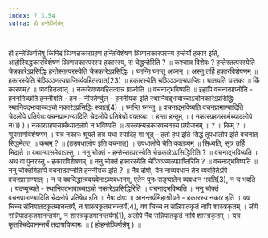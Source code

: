 ```yaml
---
index: 7.3.54
sutra: हो हन्तेर्ञ्णिन्नेषु

---
```

 हो हन्तेर्ञ्ञ्णिन्नेषु किमिदं ञ्ञ्णिन्नकारग्रहणं हन्तिविशेषणं ञ्ञ्णिन्नकारपरस्य हन्तेर्यो हकार इति, आहोस्विद्धकारविशेषणं ञ्ञ्णिन्नकारपरस्य हकारस्य, स चेद्धन्तेरिति ? ॥ कश्चात्र विशेषः ? हन्तेस्तत्परस्येति चेन्नकारेऽप्रसिद्धिः हन्तेस्तत्परस्येति चेन्नकारेऽप्रसिद्धिः । घ्नन्ति घ्नन्तु अघ्नन् ॥ अस्तु तर्हि हकारविशेषणम् ॥ हकारस्येति चेञ्ञ्ञ्ञ्णित्यप्राप्तिर्व्यवहितत्वात्(23) ॥ हकारस्येति चञ्ञ्ञ्ञ्णित्यप्राप्तिः। घातयति घातकः ॥ किं कारणम्? ॥ व्यवहितत्वात् । नकारेणव्यवहितत्वान्न प्राप्नोति ॥ वचनाद्भविष्यति ॥ इहापि वचनात्प्राप्नोति - हननमिच्छति हननीयति - हन - नीयतेर्ण्वुल् - हननीयक इति स्थानिवद्भावाच्चाऽचोनकारेऽप्रसिद्धिः स्थानिवद्भावाच्चऽचो नकारेऽप्रसिद्धिः स्यात्(4) । घ्नन्ति घ्नन्तु ॥ वचनाद्भविष्यति वचनप्रामाण्यादिति चेदलोपे प्रतिषेधः वचनप्रामाण्यादिति चेदलोपे प्रतिषेधो वक्तव्यः । हन्ता हन्तुम् । ( नकारग्रहणसार्मथ्यादलोपे न(1) )। नकारग्रहणसार्मथ्यादलोपे न भविष्यति ॥ अस्त्यन्यन्नकारवचनस्य प्रयोजनम् ॥ ? ॥ किम् ? ॥ श्रूयमाणविशेषणम् । यत्र नकारः श्रूयते तत्र यथा स्यादिह मा भूत् - हतो हथ इति सिद्धं तूपधालोप इति वचनात् सिद्धमेतत् ॥ कथम् ? ॥ (ठउपधालोप इति वचनात्) । उपधालोपे चेति वक्तव्यम् ॥ सिध्यति, सूत्रं तर्हि भिद्यते ॥ यथान्यासमेवाऽस्तु । ननु चोक्तं - हन्तेस्तत्परस्येति चेन्नकारेऽप्रसिद्धिरिति ? ॥ वचनाद्भविष्यति ॥ अथ वा पुनरस्तु - हकारविशेषणम् ॥ ननु चोक्तं हकारस्येति चेञ्ञ्ञ्ञ्णित्यप्राप्तिरिति ? ॥ वचनाद्भविष्यति ॥ ननु चोक्तमिहापि वचनात्प्राप्नोति हननीयक इति ? ॥ नैष दोषो, येन नाव्यवधानं तेन व्यवहितेऽपि वचनप्रामाण्यात् । न च क्वचिद्धात्ववयवेनाऽव्यवधानम्, एतेन पुनः सङ्घातेन व्यवधानं भवति(3), न च भवति । यदप्युच्यते - स्थानिवद्भावाच्चाऽचो नकारेऽप्रसिद्धिरिति । वचनाद्भविष्यति ॥ ननु चोक्तं वचनप्रामाण्यादिति चेदलोपे प्रतिषेध इति ॥ नैषः दोषः ॥ आनन्तर्यमिहाश्रीयते - हकारस्य नकार इति । क्व चिच्च संनिपातदकृतमानन्तर्यं, न शास्त्रकृतमानन्तर्यं(4), क्व चिच्च न सन्निपातकृतं नापि शास्त्रकृतम् । लोपे सन्निपातकृतमानन्तर्यम्, न शास्त्रकृतमानन्तर्यम्(1), अलोपे नैव सन्निपातकृतं नापि शास्त्रकृतम् । यत्र कुतश्चिदेवानन्तर्यं तदाश्रयिष्यामः ॥ ( होहन्तेर्ञ्ञ्णिन्नेषु ) ॥ 
